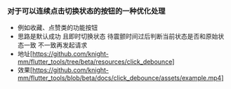 ### 对于可以连续点击切换状态的按钮的一种优化处理
- 例如收藏、点赞类的功能按钮
- 思路是默认成功 且即时切换状态 待震颤时间过后判断当前状态是否和原始状态一致 不一致再发起请求
- 地址[https://github.com/knight-mm/flutter_tools/tree/beta/resources/click_debounce]
- 效果[https://github.com/knight-mm/flutter_tools/blob/beta/docs/click_debounce/assets/example.mp4]



